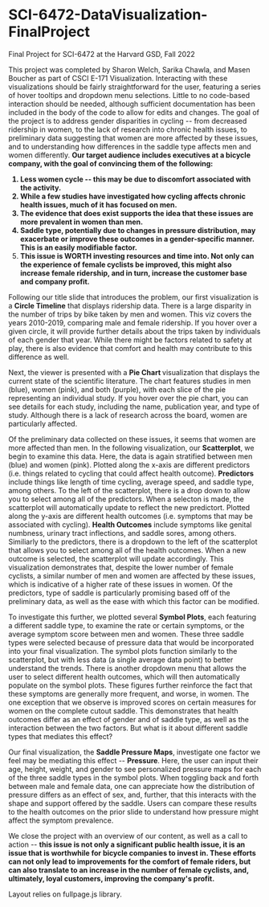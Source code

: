 # SCI-6472-DataVisualization-FinalProject
Final Project for SCI-6472 at the Harvard GSD, Fall 2022

This project was completed by Sharon Welch, Sarika Chawla, and Masen Boucher as part of CSCI E-171 Visualization. Interacting with these visualizations should be fairly straightforward for the user, featuring a series of hover tooltips and dropdown menu selections. Little to no code-based interaction should be needed, although sufficient documentation has been included in the body of the code to allow for edits and changes. The goal of the project is to address gender disparities in cycling -- from decreased ridership in women, to the lack of research into chronic health issues, to preliminary data suggesting that women are more affected by these issues, and to understanding how differences in the saddle type affects men and women differently. <b>Our target audience includes executives at a bicycle company, with the goal of convincing them of the following: 
1) Less women cycle -- this may be due to discomfort associated with the activity. 
2) While a few studies have investigated how cycling affects chronic health issues, much of it has focused on men. 
3) The evidence that does exist supports the idea that these issues are more prevalent in women than men. 
4) Saddle type, potentially due to changes in pressure distribution, may exacerbate or improve these outcomes in a gender-specific manner. This is an easily modifiable factor. 
5) This issue is WORTH investing resources and time into. Not only can the experience of female cyclists be improved, this might also increase female ridership, and in turn, increase the customer base and company profit. </b>

Following our title slide that introduces the problem, our first visualization is a <b>Circle Timeline</b> that displays ridership data. There is a large disparity in the number of trips by bike taken by men and women. This viz covers the years 2010-2019, comparing male and female ridership. If you hover over a given circle, it will provide further details about the trips taken by individuals of each gender that year. While there might be factors related to safety at play, there is also evidence that comfort and health may contribute to this difference as well. 

Next, the viewer is presented with a <b> Pie Chart </b> visualization that displays the current state of the scientific literature. The chart features studies in men (blue), women (pink), and both (purple), with each slice of the pie representing an individual study. If you hover over the pie chart, you can see details for each study, including the name, publication year, and type of study. Although there is a lack of research across the board, women are particularly affected. 

Of the preliminary data collected on these issues, it seems that women are more affected than men. In the following visualization, our <b>Scatterplot</b>, we begin to examine this data. Here, the data is again stratified between men (blue) and women (pink). Plotted along the x-axis are different predictors (i.e. things related to cycling that could affect health outcome). <b>Predictors</b> include things like length of time cycling, average speed, and saddle type, among others. To the left of the scatterplot, there is a drop down to allow you to select among all of the predictors. When a selecton is made, the scatterplot will automatically update to reflect the new predictort. Plotted along the y-axis are different health outcomes (i.e. symptoms that may be associated with cycling). <b>Health Outcomes</b> include symptoms like genital numbness, urinary tract inflections, and saddle sores, among others. Similiarly to the predictors, there is a dropdown to the left of the scatterplot that allows you to select among all of the health outcomes. When a new outcome is selected, the scatterplot will update accordingly. This visualization demonstrates that, despite the lower number of female cyclists, a similar number of men and women are affected by these issues, which is indicative of a higher rate of these issues in women. Of the predictors, type of saddle is particularly promising based off of the preliminary data, as well as the ease with which this factor can be modified.

To investigate this further, we plotted several <b>Symbol Plots</b>, each featuring a different saddle type, to examine the rate or certain symptoms, or the average symptom score between men and women. These three saddle types were selected because of pressure data that would be incorporated into your final visualization. The symbol plots function similarly to the scatterplot, but with less data (a single average data point) to better understand the trends. There is another dropdown menu that allows the user to select different health outcomes, which will then automatically populate on the symbol plots. These figures further reinforce the fact that these symptoms are generally more frequent, and worse, in women. The one exception that we observe is improved scores on certain measures for women on the complete cutout saddle. This demonstrates that health outcomes differ as an effect of gender and of saddle type, as well as the interaction between the two factors. But what is it about different saddle types that mediates this effect? 

Our final visualization, the <b>Saddle Pressure Maps</b>, investigate one factor we feel may be mediating this effect -- <b>Pressure</b>. Here, the user can input their age, height, weight, and gender to see personalized pressure maps for each of the three saddle types in the symbol plots. When toggling back and forth between male and female data, one can appreciate how the distribution of pressure differs as an effect of sex, and, further, that this interacts with the shape and support offered by the saddle. Users can compare these results to the health outcomes on the prior slide to understand how pressure might affect the symptom prevalence. 

We close the project with an overview of our content, as well as a call to action -- <b> this issue is not only a significant public health issue, it is an issue that is worthwhile for bicycle companies to invest in. These efforts can not only lead to improvements for the comfort of female riders, but can also translate to an increase in the number of female cyclists, and, ultimately, loyal customers, improving the company's profit.</b> 


Layout relies on fullpage.js library. 
